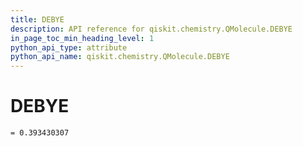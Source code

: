 ```yaml
---
title: DEBYE
description: API reference for qiskit.chemistry.QMolecule.DEBYE
in_page_toc_min_heading_level: 1
python_api_type: attribute
python_api_name: qiskit.chemistry.QMolecule.DEBYE
---
```


# DEBYE

<span id="qiskit.chemistry.QMolecule.DEBYE" />

`= 0.393430307`

